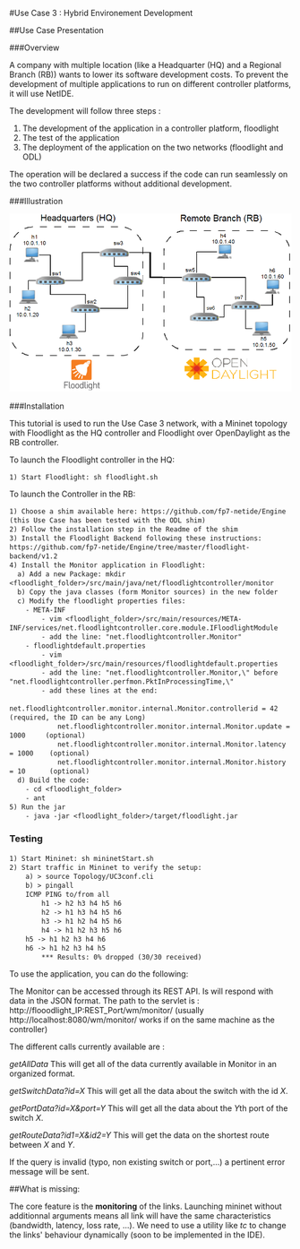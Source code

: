 #Use Case 3 : Hybrid Environement Development

##Use Case Presentation

###Overview

A company with multiple location (like a Headquarter (HQ) and a Regional Branch (RB)) wants to lower its software development costs.
To prevent the development of multiple applications to run on different controller platforms, it will use NetIDE.

The development will follow three steps :

1. The development of the application in a controller platform, floodlight
2. The test of the application
3. The deployment of the application on the two networks (floodlight and ODL)

The operation will be declared a success if the code can run seamlessly on the two controller platforms without additional development. 

###Illustration

![UC3 illustration](https://github.com/fp7-netide/Usecases/blob/development/Usecase3/topology.png)

###Installation

This tutorial is used to run  the Use Case 3 network, with a Mininet topology with Floodlight as the HQ controller and Floodlight over OpenDaylight as the RB controller.

To launch the Floodlight controller in the HQ:

```
1) Start Floodlight: sh floodlight.sh
```

To launch the Controller in the RB:
 
```
1) Choose a shim available here: https://github.com/fp7-netide/Engine (this Use Case has been tested with the ODL shim)
2) Follow the installation step in the Readme of the shim
3) Install the Floodlight Backend following these instructions: https://github.com/fp7-netide/Engine/tree/master/floodlight-backend/v1.2
4) Install the Monitor application in Floodlight:
  a) Add a new Package: mkdir <floodlight_folder>/src/main/java/net/floodlightcontroller/monitor
  b) Copy the java classes (form Monitor sources) in the new folder
  c) Modify the floodlight properties files:
	- META-INF
		- vim <floodlight_folder>/src/main/resources/META-INF/services/net.floodlightcontroller.core.module.IFloodlightModule
		- add the line: "net.floodlightcontroller.Monitor"
	- floodlightdefault.properties
		- vim <floodlight_folder>/src/main/resources/floodlightdefault.properties
		- add the line: "net.floodlightcontroller.Monitor,\" before "net.floodlightcontroller.perfmon.PktInProcessingTime,\"
		- add these lines at the end:
			net.floodlightcontroller.monitor.internal.Monitor.controllerid = 42	(required, the ID can be any Long)
			net.floodlightcontroller.monitor.internal.Monitor.update = 1000		(optional)
			net.floodlightcontroller.monitor.internal.Monitor.latency = 1000	(optional)
			net.floodlightcontroller.monitor.internal.Monitor.history = 10		(optional)
  d) Build the code:
	- cd <floodlight_folder>
	- ant
5) Run the jar
	- java -jar <floodlight_folder>/target/floodlight.jar
```

### Testing

```
1) Start Mininet: sh mininetStart.sh
2) Start traffic in Mininet to verify the setup:
	a) > source Topology/UC3conf.cli
	b) > pingall 
	ICMP PING to/from all
		h1 -> h2 h3 h4 h5 h6
		h2 -> h1 h3 h4 h5 h6
		h3 -> h1 h2 h4 h5 h6
		h4 -> h1 h2 h3 h5 h6  
    h5 -> h1 h2 h3 h4 h6
    h6 -> h1 h2 h3 h4 h5
		*** Results: 0% dropped (30/30 received)
```

To use the application, you can do the following: 

The Monitor can be accessed through its REST API. Is will respond with data in the JSON format. The path to the servlet is :
http://flooodlight_IP:REST_Port/wm/monitor/
(usually http://localhost:8080/wm/monitor/ works if on the same machine as the controller)

The different calls currently available are :

*getAllData*
This will get all of the data currently available in Monitor in an organized format.

*getSwitchData?id=X*
This will get all the data about the switch with the id *X*.

*getPortData?id=X&port=Y*
This will get all the data about the *Y*th port of the switch *X*.

*getRouteData?id1=X&id2=Y*
This will get the data on the shortest route between *X* and *Y*.

If the query is invalid (typo, non existing switch or port,...) a pertinent error message will be sent.

##What is missing:

The core feature is the **monitoring** of the links. Launching mininet without additionnal arguments means all link will have the same characteristics (bandwidth, latency, loss rate, ...).
We need to use a utility like _tc_ to change the links' behaviour dynamically (soon to be implemented in the IDE).
